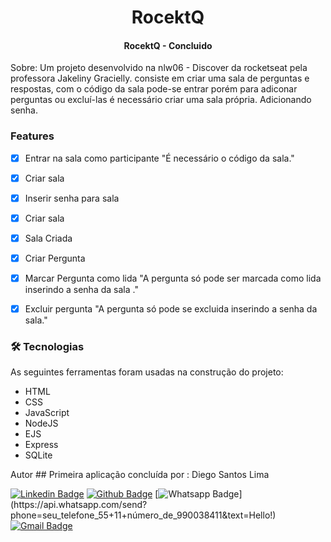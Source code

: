 <h1 align="center"> 
 RocektQ 
</h1>

<h4 align="center"> 
 RocektQ -  Concluido
</h4>

Sobre: Um projeto desenvolvido na nlw06 - Discover da rocketseat pela professora Jakeliny Gracielly.
consiste em criar uma sala de perguntas e respostas, com o código da sala pode-se entrar porém para adiconar perguntas ou excluí-las é necessário criar uma sala própria.
Adicionando senha.



### Features
- [x] Entrar na sala como participante "É necessário o código da sala."
- [x] Criar sala
- [x] Inserir senha para sala
- [x] Criar sala
- [x] Sala Criada
- [x] Criar Pergunta
- [x] Marcar Pergunta como lida "A pergunta só pode ser marcada como lida inserindo a senha da sala ."
- [x] Excluir pergunta "A pergunta só pode se excluida inserindo a senha da sala."




### 🛠 Tecnologias

As seguintes ferramentas foram usadas na construção do projeto:

- HTML
- CSS
- JavaScript
- NodeJS
- EJS
- Express
- SQLite


Autor ##
Primeira aplicação concluída por : Diego Santos Lima


[![Linkedin Badge](https://img.shields.io/badge/-LinkedIn-blue?style=flat-square&logo=Linkedin&logoColor=white&link=link_do_seu_perfil_no_linkedin)](https://www.linkedin.com/in/diego-santos-lima-a2380899/)
[![Github Badge](https://img.shields.io/badge/-Github-000?style=flat-square&logo=Github&logoColor=white&link=link_do_seu_perfil_no_github)](https://github.com/Dihsl1986)
[![Whatsapp Badge](https://img.shields.io/badge/-Whatsapp-4CA143?style=flat-square&labelColor=4CA143&logo=whatsapp&logoColor=white&link=https://api.whatsapp.com/send?phone=seu_telefone_55+DDD+número_de_telefone&text=Hello!)](https://api.whatsapp.com/send?phone=seu_telefone_55+11+número_de_990038411&text=Hello!)
[![Gmail Badge](https://img.shields.io/badge/-Gmail-c14438?style=flat-square&logo=Gmail&logoColor=white&link=mailto:dihsl1986@gmail.com)](mailto:dihsl1986@gmail.com)
